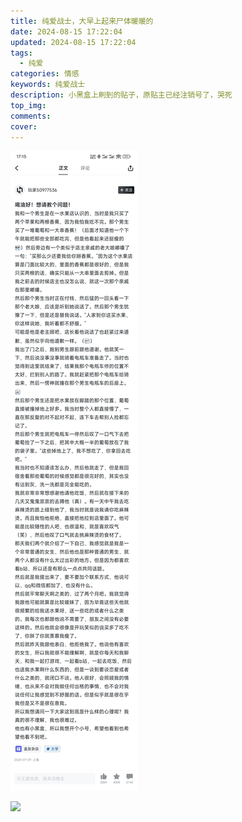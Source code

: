 ```yaml
---
title: 纯爱战士，大早上起来尸体暖暖的
date: 2024-08-15 17:22:04
updated: 2024-08-15 17:22:04
tags:
  - 纯爱
categories: 情感
keywords: 纯爱战士
description: 小黑盒上刷到的贴子，原贴主已经注销号了，哭死
top_img:
comments:
cover:
---
```


![](https://raw.githubusercontent.com/Simp1ezZz/pic_repository/main/Screenshot_2024-08-15-17-15-07-464_com.max.xiaoheihe.jpg)

![](https://raw.githubusercontent.com/Simp1ezZz/pic_repository/main/Screenshot_2024-08-15-17-16-22-286_com.max.xiaoheihe.jpg)

